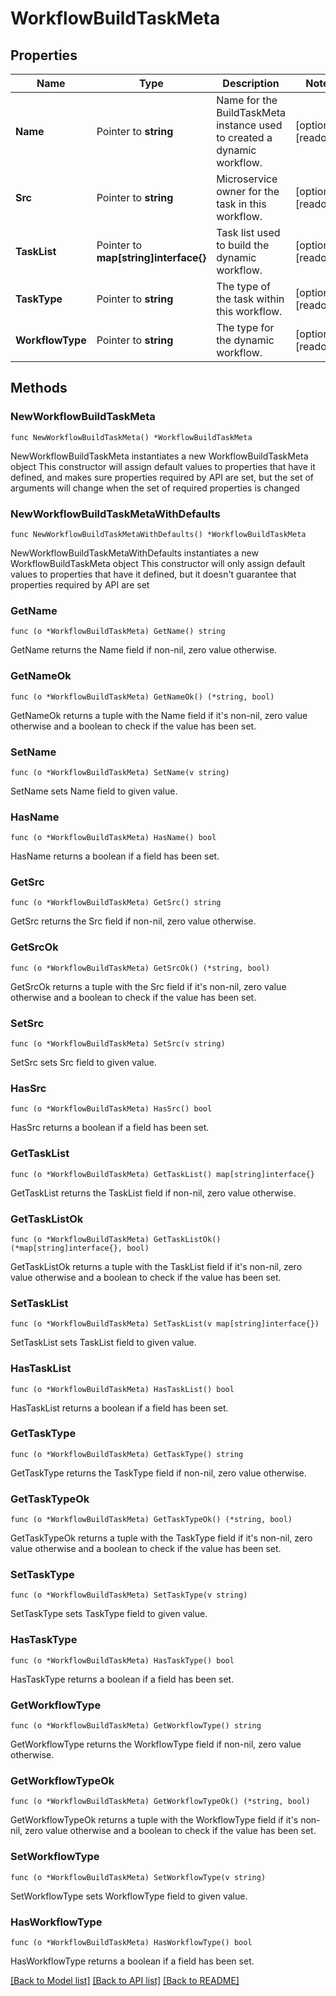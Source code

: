 # WorkflowBuildTaskMeta

## Properties

Name | Type | Description | Notes
------------ | ------------- | ------------- | -------------
**Name** | Pointer to **string** | Name for the BuildTaskMeta instance used to created a dynamic workflow. | [optional] [readonly] 
**Src** | Pointer to **string** | Microservice owner for the task in this workflow. | [optional] [readonly] 
**TaskList** | Pointer to **map[string]interface{}** | Task list used to build the dynamic workflow. | [optional] [readonly] 
**TaskType** | Pointer to **string** | The type of the task within this workflow. | [optional] [readonly] 
**WorkflowType** | Pointer to **string** | The type for the dynamic workflow. | [optional] [readonly] 

## Methods

### NewWorkflowBuildTaskMeta

`func NewWorkflowBuildTaskMeta() *WorkflowBuildTaskMeta`

NewWorkflowBuildTaskMeta instantiates a new WorkflowBuildTaskMeta object
This constructor will assign default values to properties that have it defined,
and makes sure properties required by API are set, but the set of arguments
will change when the set of required properties is changed

### NewWorkflowBuildTaskMetaWithDefaults

`func NewWorkflowBuildTaskMetaWithDefaults() *WorkflowBuildTaskMeta`

NewWorkflowBuildTaskMetaWithDefaults instantiates a new WorkflowBuildTaskMeta object
This constructor will only assign default values to properties that have it defined,
but it doesn't guarantee that properties required by API are set

### GetName

`func (o *WorkflowBuildTaskMeta) GetName() string`

GetName returns the Name field if non-nil, zero value otherwise.

### GetNameOk

`func (o *WorkflowBuildTaskMeta) GetNameOk() (*string, bool)`

GetNameOk returns a tuple with the Name field if it's non-nil, zero value otherwise
and a boolean to check if the value has been set.

### SetName

`func (o *WorkflowBuildTaskMeta) SetName(v string)`

SetName sets Name field to given value.

### HasName

`func (o *WorkflowBuildTaskMeta) HasName() bool`

HasName returns a boolean if a field has been set.

### GetSrc

`func (o *WorkflowBuildTaskMeta) GetSrc() string`

GetSrc returns the Src field if non-nil, zero value otherwise.

### GetSrcOk

`func (o *WorkflowBuildTaskMeta) GetSrcOk() (*string, bool)`

GetSrcOk returns a tuple with the Src field if it's non-nil, zero value otherwise
and a boolean to check if the value has been set.

### SetSrc

`func (o *WorkflowBuildTaskMeta) SetSrc(v string)`

SetSrc sets Src field to given value.

### HasSrc

`func (o *WorkflowBuildTaskMeta) HasSrc() bool`

HasSrc returns a boolean if a field has been set.

### GetTaskList

`func (o *WorkflowBuildTaskMeta) GetTaskList() map[string]interface{}`

GetTaskList returns the TaskList field if non-nil, zero value otherwise.

### GetTaskListOk

`func (o *WorkflowBuildTaskMeta) GetTaskListOk() (*map[string]interface{}, bool)`

GetTaskListOk returns a tuple with the TaskList field if it's non-nil, zero value otherwise
and a boolean to check if the value has been set.

### SetTaskList

`func (o *WorkflowBuildTaskMeta) SetTaskList(v map[string]interface{})`

SetTaskList sets TaskList field to given value.

### HasTaskList

`func (o *WorkflowBuildTaskMeta) HasTaskList() bool`

HasTaskList returns a boolean if a field has been set.

### GetTaskType

`func (o *WorkflowBuildTaskMeta) GetTaskType() string`

GetTaskType returns the TaskType field if non-nil, zero value otherwise.

### GetTaskTypeOk

`func (o *WorkflowBuildTaskMeta) GetTaskTypeOk() (*string, bool)`

GetTaskTypeOk returns a tuple with the TaskType field if it's non-nil, zero value otherwise
and a boolean to check if the value has been set.

### SetTaskType

`func (o *WorkflowBuildTaskMeta) SetTaskType(v string)`

SetTaskType sets TaskType field to given value.

### HasTaskType

`func (o *WorkflowBuildTaskMeta) HasTaskType() bool`

HasTaskType returns a boolean if a field has been set.

### GetWorkflowType

`func (o *WorkflowBuildTaskMeta) GetWorkflowType() string`

GetWorkflowType returns the WorkflowType field if non-nil, zero value otherwise.

### GetWorkflowTypeOk

`func (o *WorkflowBuildTaskMeta) GetWorkflowTypeOk() (*string, bool)`

GetWorkflowTypeOk returns a tuple with the WorkflowType field if it's non-nil, zero value otherwise
and a boolean to check if the value has been set.

### SetWorkflowType

`func (o *WorkflowBuildTaskMeta) SetWorkflowType(v string)`

SetWorkflowType sets WorkflowType field to given value.

### HasWorkflowType

`func (o *WorkflowBuildTaskMeta) HasWorkflowType() bool`

HasWorkflowType returns a boolean if a field has been set.


[[Back to Model list]](../README.md#documentation-for-models) [[Back to API list]](../README.md#documentation-for-api-endpoints) [[Back to README]](../README.md)


